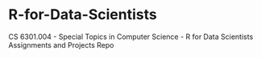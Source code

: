 # R-for-Data-Scientists

CS 6301.004 - Special Topics in Computer Science - R for Data Scientists
Assignments and Projects Repo
